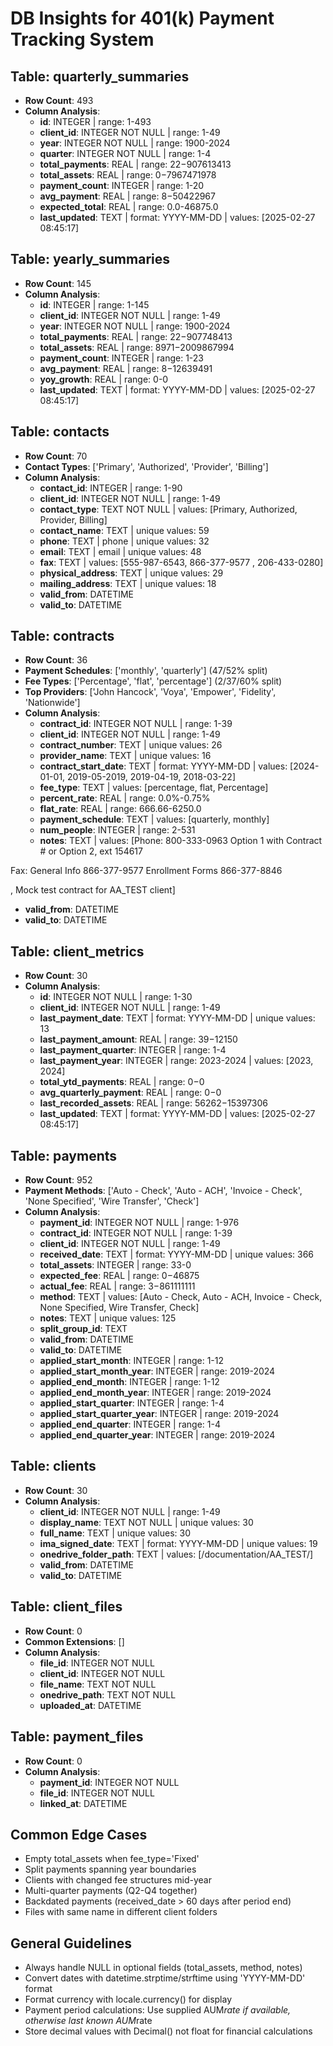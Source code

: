 # DB Insights for 401(k) Payment Tracking System

## Table: quarterly_summaries
- **Row Count**: 493
- **Column Analysis**:
  - **id**: INTEGER | range: 1-493
  - **client_id**: INTEGER NOT NULL | range: 1-49
  - **year**: INTEGER NOT NULL | range: 1900-2024
  - **quarter**: INTEGER NOT NULL | range: 1-4
  - **total_payments**: REAL | range: $22-$907613413
  - **total_assets**: REAL | range: $0-$7967471978
  - **payment_count**: INTEGER | range: 1-20
  - **avg_payment**: REAL | range: $8-$50422967
  - **expected_total**: REAL | range: 0.0-46875.0
  - **last_updated**: TEXT | format: YYYY-MM-DD | values: [2025-02-27 08:45:17]

## Table: yearly_summaries
- **Row Count**: 145
- **Column Analysis**:
  - **id**: INTEGER | range: 1-145
  - **client_id**: INTEGER NOT NULL | range: 1-49
  - **year**: INTEGER NOT NULL | range: 1900-2024
  - **total_payments**: REAL | range: $22-$907748413
  - **total_assets**: REAL | range: $8971-$2009867994
  - **payment_count**: INTEGER | range: 1-23
  - **avg_payment**: REAL | range: $8-$12639491
  - **yoy_growth**: REAL | range: 0-0
  - **last_updated**: TEXT | format: YYYY-MM-DD | values: [2025-02-27 08:45:17]

## Table: contacts
- **Row Count**: 70
- **Contact Types**: ['Primary', 'Authorized', 'Provider', 'Billing']
- **Column Analysis**:
  - **contact_id**: INTEGER | range: 1-90
  - **client_id**: INTEGER NOT NULL | range: 1-49
  - **contact_type**: TEXT NOT NULL | values: [Primary, Authorized, Provider, Billing]
  - **contact_name**: TEXT | unique values: 59
  - **phone**: TEXT | phone | unique values: 32
  - **email**: TEXT | email | unique values: 48
  - **fax**: TEXT | values: [555-987-6543, 866-377-9577 , 206-433-0280]
  - **physical_address**: TEXT | unique values: 29
  - **mailing_address**: TEXT | unique values: 18
  - **valid_from**: DATETIME
  - **valid_to**: DATETIME

## Table: contracts
- **Row Count**: 36
- **Payment Schedules**: ['monthly', 'quarterly'] (47/52% split)
- **Fee Types**: ['Percentage', 'flat', 'percentage'] (2/37/60% split)
- **Top Providers**: ['John Hancock', 'Voya', 'Empower', 'Fidelity', 'Nationwide']
- **Column Analysis**:
  - **contract_id**: INTEGER NOT NULL | range: 1-39
  - **client_id**: INTEGER NOT NULL | range: 1-49
  - **contract_number**: TEXT | unique values: 26
  - **provider_name**: TEXT | unique values: 16
  - **contract_start_date**: TEXT | format: YYYY-MM-DD | values: [2024-01-01, 2019-05-2019, 2019-04-19, 2018-03-22]
  - **fee_type**: TEXT | values: [percentage, flat, Percentage]
  - **percent_rate**: REAL | range: 0.0%-0.75%
  - **flat_rate**: REAL | range: 666.66-6250.0
  - **payment_schedule**: TEXT | values: [quarterly, monthly]
  - **num_people**: INTEGER | range: 2-531
  - **notes**: TEXT | values: [Phone: 800-333-0963 Option 1 with Contract # or Option 2, ext 154617
Fax: General Info 866-377-9577  Enrollment Forms 866-377-8846 
, Mock test contract for AA_TEST client]
  - **valid_from**: DATETIME
  - **valid_to**: DATETIME

## Table: client_metrics
- **Row Count**: 30
- **Column Analysis**:
  - **id**: INTEGER NOT NULL | range: 1-30
  - **client_id**: INTEGER NOT NULL | range: 1-49
  - **last_payment_date**: TEXT | format: YYYY-MM-DD | unique values: 13
  - **last_payment_amount**: REAL | range: $39-$12150
  - **last_payment_quarter**: INTEGER | range: 1-4
  - **last_payment_year**: INTEGER | range: 2023-2024 | values: [2023, 2024]
  - **total_ytd_payments**: REAL | range: $0-$0
  - **avg_quarterly_payment**: REAL | range: $0-$0
  - **last_recorded_assets**: REAL | range: $56262-$15397306
  - **last_updated**: TEXT | format: YYYY-MM-DD | values: [2025-02-27 08:45:17]

## Table: payments
- **Row Count**: 952
- **Payment Methods**: ['Auto - Check', 'Auto - ACH', 'Invoice - Check', 'None Specified', 'Wire Transfer', 'Check']
- **Column Analysis**:
  - **payment_id**: INTEGER NOT NULL | range: 1-976
  - **contract_id**: INTEGER NOT NULL | range: 1-39
  - **client_id**: INTEGER NOT NULL | range: 1-49
  - **received_date**: TEXT | format: YYYY-MM-DD | unique values: 366
  - **total_assets**: INTEGER | range: 33-0
  - **expected_fee**: REAL | range: $0-$46875
  - **actual_fee**: REAL | range: $3-$861111111
  - **method**: TEXT | values: [Auto - Check, Auto - ACH, Invoice - Check, None Specified, Wire Transfer, Check]
  - **notes**: TEXT | unique values: 125
  - **split_group_id**: TEXT
  - **valid_from**: DATETIME
  - **valid_to**: DATETIME
  - **applied_start_month**: INTEGER | range: 1-12
  - **applied_start_month_year**: INTEGER | range: 2019-2024
  - **applied_end_month**: INTEGER | range: 1-12
  - **applied_end_month_year**: INTEGER | range: 2019-2024
  - **applied_start_quarter**: INTEGER | range: 1-4
  - **applied_start_quarter_year**: INTEGER | range: 2019-2024
  - **applied_end_quarter**: INTEGER | range: 1-4
  - **applied_end_quarter_year**: INTEGER | range: 2019-2024

## Table: clients
- **Row Count**: 30
- **Column Analysis**:
  - **client_id**: INTEGER NOT NULL | range: 1-49
  - **display_name**: TEXT NOT NULL | unique values: 30
  - **full_name**: TEXT | unique values: 30
  - **ima_signed_date**: TEXT | format: YYYY-MM-DD | unique values: 19
  - **onedrive_folder_path**: TEXT | values: [/documentation/AA_TEST/]
  - **valid_from**: DATETIME
  - **valid_to**: DATETIME

## Table: client_files
- **Row Count**: 0
- **Common Extensions**: []
- **Column Analysis**:
  - **file_id**: INTEGER NOT NULL
  - **client_id**: INTEGER NOT NULL
  - **file_name**: TEXT NOT NULL
  - **onedrive_path**: TEXT NOT NULL
  - **uploaded_at**: DATETIME

## Table: payment_files
- **Row Count**: 0
- **Column Analysis**:
  - **payment_id**: INTEGER NOT NULL
  - **file_id**: INTEGER NOT NULL
  - **linked_at**: DATETIME

## Common Edge Cases
- Empty total_assets when fee_type='Fixed'
- Split payments spanning year boundaries
- Clients with changed fee structures mid-year
- Multi-quarter payments (Q2-Q4 together)
- Backdated payments (received_date > 60 days after period end)
- Files with same name in different client folders

## General Guidelines
- Always handle NULL in optional fields (total_assets, method, notes)
- Convert dates with datetime.strptime/strftime using 'YYYY-MM-DD' format
- Format currency with locale.currency() for display
- Payment period calculations: Use supplied AUM*rate if available, otherwise last known AUM*rate
- Store decimal values with Decimal() not float for financial calculations
